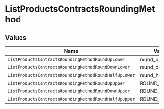 # ListProductsContractsRoundingMethod


## Values

| Name                                                  | Value                                                 |
| ----------------------------------------------------- | ----------------------------------------------------- |
| `ListProductsContractsRoundingMethodRoundUpLower`     | round_up                                              |
| `ListProductsContractsRoundingMethodRoundDownLower`   | round_down                                            |
| `ListProductsContractsRoundingMethodRoundHalfUpLower` | round_half_up                                         |
| `ListProductsContractsRoundingMethodRoundUpUpper`     | ROUND_UP                                              |
| `ListProductsContractsRoundingMethodRoundDownUpper`   | ROUND_DOWN                                            |
| `ListProductsContractsRoundingMethodRoundHalfUpUpper` | ROUND_HALF_UP                                         |